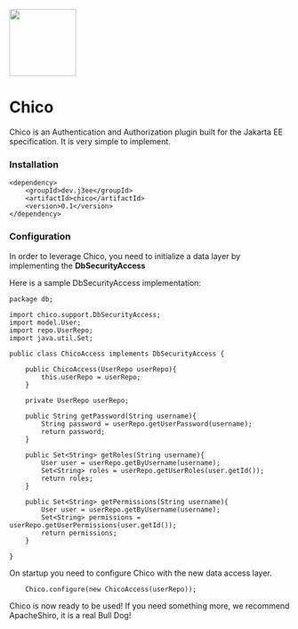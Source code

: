 <img src="https://static.thenounproject.com/png/6246-200.png" width="120px"/>

#  Chico

Chico is an Authentication and Authorization plugin 
built for the Jakarta EE specification. It is very simple 
to implement. 

### Installation 
```
<dependency>
    <groupId>dev.j3ee</groupId>
    <artifactId>chico</artifactId>
    <version>0.1</version>
</dependency>
```

### Configuration

In order to leverage Chico, you need to initialize 
a data layer by implementing the **DbSecurityAccess**

Here is a sample DbSecurityAccess implementation: 

```
package db;

import chico.support.DbSecurityAccess;
import model.User;
import repo.UserRepo;
import java.util.Set;

public class ChicoAccess implements DbSecurityAccess {
    
    public ChicoAccess(UserRepo userRepo){
        this.userRepo = userRepo;
    }    

    private UserRepo userRepo;
 
    public String getPassword(String username){
        String password = userRepo.getUserPassword(username);
        return password;
    }

    public Set<String> getRoles(String username){
        User user = userRepo.getByUsername(username);
        Set<String> roles = userRepo.getUserRoles(user.getId());
        return roles;
    }

    public Set<String> getPermissions(String username){
        User user = userRepo.getByUsername(username);
        Set<String> permissions = userRepo.getUserPermissions(user.getId());
        return permissions;
    }

}
```

On startup you need to configure Chico with the new 
data access layer.

```
    Chico.configure(new ChicoAccess(userRepo));
```

Chico is now ready to be used! If you need something more, 
we recommend ApacheShiro, it is a real Bull Dog!




